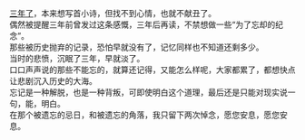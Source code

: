 [三年了]({filename}/评论/20200427T1326_烧毁记忆.md)，本来想写首小诗，但找不到心情，也就不献丑了。  
偶然被提醒三年前曾发过这条感慨，三年后再读，不禁想做一些“为了忘却的纪念”。  
那些被历史抛弃的记录，恐怕早就没有了，记忆同样也不知道还剩多少。  
当时的悲愤，沉眠了三年，早就淡了。  
口口声声说的那些不能忘的，就算还记得，又能怎么样呢，大家都累了，都想快点让悲剧沉入历史的大海。  
忘记是一种解脱，也是一种背叛，可即使明白这个道理，最后还是只能对现实说一句，能，明白。  
在那个被遗忘的忌日，和被遗忘的角落，我只留下两次悼念，愿您安息，愿您安息。